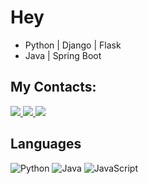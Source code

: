 # Hey

- Python | Django | Flask
- Java | Spring Boot

## My Contacts:

<p align="left">
<a href="mailto:workdndsza@gmail.com">
  <img src="https://img.shields.io/badge/-Gmail-gray?style=flat-square&labelColor=white&logo=gmail&logoColor=gray&link=mailto:workdndsza@gmail.com" />
</a>

<a href="https://discord.gg/dnsouzadev" alt="Discord">
  <img src="https://img.shields.io/badge/-Discord-gray?style=flat-square&labelColor=gray&logo=discord&logoColor=white&link=https://discord.gg/dnsouzadev"/>
</a>

<a href="https://www.linkedin.com/in/dnsouzadev" alt="LinkedIn">
  <img src="https://img.shields.io/badge/-Linkedin-gray?style=flat-square&labelColor=gray&logo=Linkedin&logoColor=white&link=https://www.linkedin.com/in/dnsouzadev"/>
</a>
</p>

## Languages

![Python](https://img.shields.io/badge/python-100000?style=for-the-badge&logo=python&logoColor=blue)
![Java](https://img.shields.io/badge/Java-100000?style=for-the-badge&logo=CoffeeScript)
![JavaScript](https://img.shields.io/badge/javascript-100000?style=for-the-badge&logo=JavaScript)

